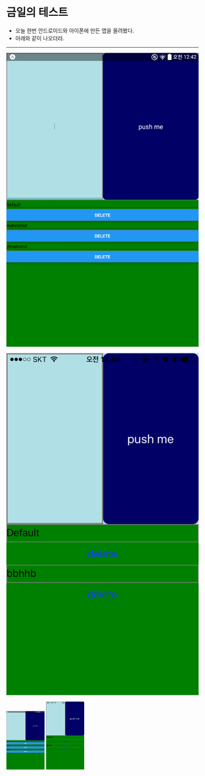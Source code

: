 # 금일의 테스트
- 오늘 한번 안드로이드와 아이폰에 만든 앱을 올려봤다.
- 아래와 같이 나오더라.

---
![Android](https://github.com/seowonintech/react-native-todo-list/blob/dev_kang/img/android.png)

![IOS](https://github.com/seowonintech/react-native-todo-list/blob/dev_kang/img/ios.PNG)

<img src="https://github.com/seowonintech/react-native-todo-list/blob/dev_kang/img/android.png" width="100">
<img src="https://github.com/seowonintech/react-native-todo-list/blob/dev_kang/img/ios.PNG" width="100">
